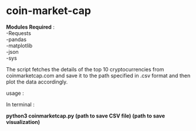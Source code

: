 # coin-market-cap

<b>Modules Required</b> :
    <br>-Requests
    <br>-pandas
    <br>-matplotlib
    <br>-json
    <br>-sys
    
    
The script fetches the details of the top 10 cryptocurrencies from coinmarketcap.com and save it to the path specified in .csv format and then plot the data accordingly.

usage :

  In terminal :
  
  <b>python3 coinmarketcap.py (path to save CSV file) (path to save visualization) </b>

